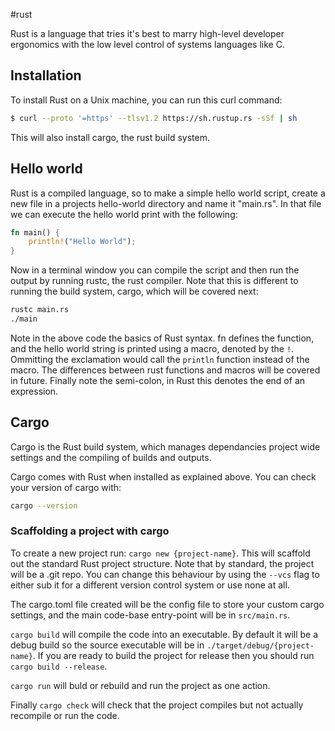 #rust 

Rust is a language that tries it's best to marry high-level developer ergonomics with the low level control of systems languages like C. 

## Installation
To install Rust on a Unix machine, you can run this curl command:
```bash
$ curl --proto '=https' --tlsv1.2 https://sh.rustup.rs -sSf | sh
```
This will also install cargo, the rust build system.

## Hello world
Rust is a compiled language, so to make a simple hello world script, create a new file in a projects hello-world directory and name it "main.rs". In that file we can execute the hello world print with the following:
```rust
fn main() {
	println!("Hello World");
}
```
Now in a terminal window you can compile the script and then run the output by running rustc, the rust compiler. Note that this is different to running the build system, cargo, which will be covered next:
```bash
rustc main.rs
./main
```
Note in the above code the basics of Rust syntax. fn defines the function, and the hello world string is printed using a macro, denoted by the `!`. Ommitting the exclamation would call the `println` function instead of the macro. The differences between rust functions and macros will be covered in future. Finally note the semi-colon, in Rust this denotes the end of an expression.

## Cargo
Cargo is the Rust build system, which manages dependancies project wide settings and the compiling of builds and outputs.

Cargo comes with  Rust when installed as explained above. You can check your version of cargo with:
```bash
cargo --version
```

### Scaffolding a project with cargo
To create a new project run: `cargo new {project-name}`. This will scaffold out the standard Rust project structure. Note that by standard, the project will be a .git repo. You can change this behaviour by using the `--vcs` flag to either sub it for a different version control system or use none at all.

The cargo.toml file created will be the config file to store your custom cargo settings, and the main code-base entry-point will be in `src/main.rs`.

`cargo build` will compile the code into an executable. By default it will be a debug build so the source executable will be in `./target/debug/{project-name}`. If you are ready to build the project for release then you should run `cargo build --release`.

`cargo run` will buld or rebuild and run the project as one action.

Finally `cargo check` will check that the project compiles but not actually recompile or run the code.